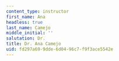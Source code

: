 ```yaml
---
content_type: instructor
first_name: Ana
headless: true
last_name: Camejo
middle_initial: ''
salutation: Dr.
title: Dr. Ana Camejo
uid: fd297a69-9dde-6d04-96c7-f9f3ace5542e
---
```

